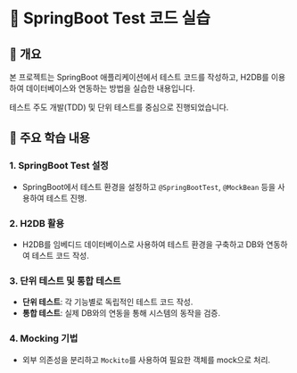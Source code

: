 # 🧪 **SpringBoot Test 코드 실습**

## 📌 **개요**
본 프로젝트는 SpringBoot 애플리케이션에서 테스트 코드를 작성하고, H2DB를 이용하여 데이터베이스와 연동하는 방법을 실습한 내용입니다. 

테스트 주도 개발(TDD) 및 단위 테스트를 중심으로 진행되었습니다.

## 🚀 **주요 학습 내용**

### 1. **SpringBoot Test 설정**
- SpringBoot에서 테스트 환경을 설정하고 `@SpringBootTest`, `@MockBean` 등을 사용하여 테스트 진행.

### 2. **H2DB 활용**
- H2DB를 임베디드 데이터베이스로 사용하여 테스트 환경을 구축하고 DB와 연동하여 테스트 코드 작성.

### 3. **단위 테스트 및 통합 테스트**
- **단위 테스트**: 각 기능별로 독립적인 테스트 코드 작성.
- **통합 테스트**: 실제 DB와의 연동을 통해 시스템의 동작을 검증.

### 4. **Mocking 기법**
- 외부 의존성을 분리하고 `Mockito`를 사용하여 필요한 객체를 mock으로 처리.
